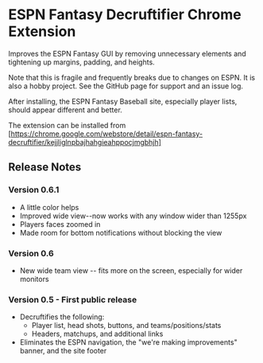 # ESPN Fantasy Decruftifier Chrome Extension

Improves the ESPN Fantasy GUI by removing unnecessary elements and tightening up margins, padding, and heights.

Note that this is fragile and frequently breaks due to changes on ESPN.  It is also a hobby project.  See the GitHub page for support and an issue log.

After installing, the ESPN Fantasy Baseball site, especially player lists, should appear different and better.

The extension can be installed from [https://chrome.google.com/webstore/detail/espn-fantasy-decruftifier/kejjliglnpbajhahgieahppocjmgbhjh]

## Release Notes

### Version 0.6.1
  - A little color helps
  - Improved wide view--now works with any window wider than 1255px
  - Players faces zoomed in
  - Made room for bottom notifications without blocking the view

### Version 0.6
  - New wide team view -- fits more on the screen, especially for wider monitors

### Version 0.5 - First public release
  - Decruftifies the following:
    - Player list, head shots, buttons, and teams/positions/stats
	- Headers, matchups, and additional links
  - Eliminates the ESPN navigation, the "we're making improvements" banner, and the site footer

